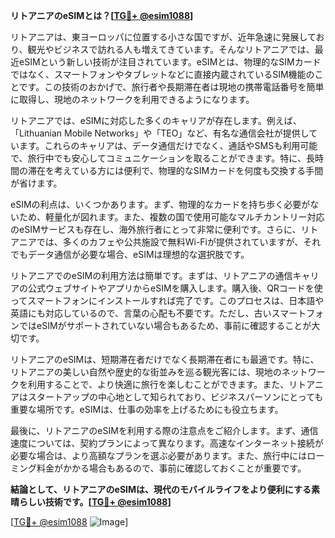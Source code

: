 **リトアニアのeSIMとは？[[TG💪+ @esim1088](https://t.me/s/esim1088)]**

リトアニアは、東ヨーロッパに位置する小さな国ですが、近年急速に発展しており、観光やビジネスで訪れる人も増えてきています。そんなリトアニアでは、最近eSIMという新しい技術が注目されています。eSIMとは、物理的なSIMカードではなく、スマートフォンやタブレットなどに直接内蔵されているSIM機能のことです。この技術のおかげで、旅行者や長期滞在者は現地の携帯電話番号を簡単に取得し、現地のネットワークを利用できるようになります。

リトアニアでは、eSIMに対応した多くのキャリアが存在します。例えば、「Lithuanian Mobile Networks」や「TEO」など、有名な通信会社が提供しています。これらのキャリアは、データ通信だけでなく、通話やSMSも利用可能で、旅行中でも安心してコミュニケーションを取ることができます。特に、長時間の滞在を考えている方には便利で、物理的なSIMカードを何度も交換する手間が省けます。

eSIMの利点は、いくつかあります。まず、物理的なカードを持ち歩く必要がないため、軽量化が図れます。また、複数の国で使用可能なマルチカントリー対応のeSIMサービスも存在し、海外旅行者にとって非常に便利です。さらに、リトアニアでは、多くのカフェや公共施設で無料Wi-Fiが提供されていますが、それでもデータ通信が必要な場合、eSIMは理想的な選択肢です。

リトアニアでのeSIMの利用方法は簡単です。まずは、リトアニアの通信キャリアの公式ウェブサイトやアプリからeSIMを購入します。購入後、QRコードを使ってスマートフォンにインストールすれば完了です。このプロセスは、日本語や英語にも対応しているので、言葉の心配も不要です。ただし、古いスマートフォンではeSIMがサポートされていない場合もあるため、事前に確認することが大切です。

リトアニアのeSIMは、短期滞在者だけでなく長期滞在者にも最適です。特に、リトアニアの美しい自然や歴史的な街並みを巡る観光客には、現地のネットワークを利用することで、より快適に旅行を楽しむことができます。また、リトアニアはスタートアップの中心地として知られており、ビジネスパーソンにとっても重要な場所です。eSIMは、仕事の効率を上げるためにも役立ちます。

最後に、リトアニアのeSIMを利用する際の注意点をご紹介します。まず、通信速度については、契約プランによって異なります。高速なインターネット接続が必要な場合は、より高額なプランを選ぶ必要があります。また、旅行中にはローミング料金がかかる場合もあるので、事前に確認しておくことが重要です。

**結論として、リトアニアのeSIMは、現代のモバイルライフをより便利にする素晴らしい技術です。[[TG💪+ @esim1088](https://t.me/s/esim1088)]**

[[TG💪+ @esim1088](https://t.me/s/esim1088) ![Image](https://i.postimg.cc/Y0z9fWf4/image.png)]